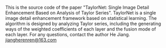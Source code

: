 This is the source code of the paper "TaylorNet: Single Image Detail Enhancement Based on Analysis of Taylor Series".
TaylorNet is a single image detail enhancement framework based on statistical learning. The algorithm is designed by analyzing Taylor series, including the generating ways of the weighted coefficients of each layer and the fusion mode of each layer.  For any questions, contact the author He Jiang. jiangherenren@163.com
